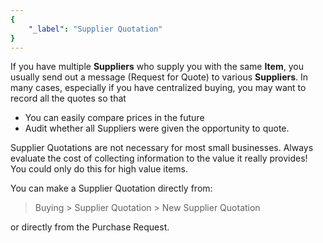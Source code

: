 ```yaml
---
{
	"_label": "Supplier Quotation"
}
---
```

If you have multiple **Suppliers** who supply you with the same **Item**, you usually send out a message (Request for Quote) to various **Suppliers**. In many cases, especially if you have centralized buying, you may want to record all the quotes so that 

- You can easily compare prices in the future 
- Audit whether all Suppliers were given the opportunity to quote.

Supplier Quotations are not necessary for most small businesses. Always evaluate the cost of collecting information to the value it really provides! You could only do this for high value items.

You can make a Supplier Quotation directly from:

> Buying > Supplier Quotation > New Supplier Quotation

or directly from the Purchase Request.
